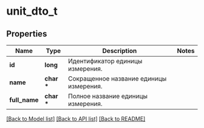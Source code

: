 # unit_dto_t

## Properties
Name | Type | Description | Notes
------------ | ------------- | ------------- | -------------
**id** | **long** | Идентификатор единицы измерения. | 
**name** | **char \*** | Сокращенное название единицы измерения. | 
**full_name** | **char \*** | Полное название единицы измерения. | 

[[Back to Model list]](../README.md#documentation-for-models) [[Back to API list]](../README.md#documentation-for-api-endpoints) [[Back to README]](../README.md)


